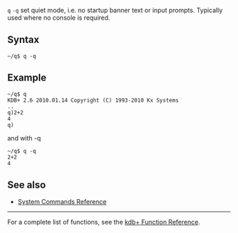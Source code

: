 `q` `-q` set quiet mode, i.e. no startup banner text or input prompts. Typically used where no console is required.

Syntax
------

    ~/q$ q -q

Example
-------

    ~/q$ q
    KDB+ 2.6 2010.01.14 Copyright (C) 1993-2010 Kx Systems
    ..
    q)2+2
    4
    q)

and with -q

    ~/q$ q -q
    2+2
    4

See also
--------

-   [System Commands Reference](Reference/SystemCommands#_.5C1_.26_.5C2_filename_-_redirect "wikilink")

------------------------------------------------------------------------

For a complete list of functions, see the [kdb+ Function Reference](Reference "wikilink").
